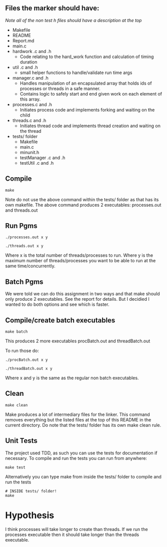 ## Files the marker should have:

*Note all of the non test h files should have a description at the top*

* Makefile
* README
* Report.md
* main.c
* hardwork .c and .h
	* Code relating to the hard\_work function and calculation of timing duration
* util .c and .h
	* small helper functions to handle/validate run time args
* manager.c and .h
	* Handles manipulation of an encapsulated array that holds ids of processes or threads in a safe manner.
	* Contains logic to safely start and end given work on each element of this array.
* processes.c and .h
	* Initiates process code and implements forking and waiting on the child
* threads.c and .h
	* Initiates thread code and implements thread creation and waiting on the thread
* tests/ folder
	* Makefile
	* main.c
	* minunit.h
	* testManager .c and .h
	* testUtil .c and .h

## Compile

```
make
```

Note do not use the above command within the tests/ folder as that has its own makefile.
The above command produces 2 executables: processes.out and threads.out


## Run Pgms

```
./processes.out x y

./threads.out x y
```

Where x is the total number of threads/processes to run.
Where y is the maximum number of threads/processes you want to be able to run at the same time/concurrently.

## Batch Pgms

We were told we can do this assignment in two ways and that make should only produce 2 executables. See the report for details. But I decidied I wanted to do both options and see which is faster. 

## Compile/create batch executables

```
make batch
```
This produces 2 more executables procBatch.out and threadBatch.out

To run those do:

```
./procBatch.out x y

./threadBatch.out x y
```

Where x and y is the same as the regular non batch executables.

## Clean

```
make clean
```

Make produces a lot of intermediary files for the linker.
This command removes everything but the listed files at the top of this README in the current directory.
Do note that the tests/ folder has its own make clean rule.


## Unit Tests

The project used TDD, as such you can use the tests for documentation if necessary.
To compile and run the tests you can run from anywhere:
```
make test
```

Alternatively you can type make from inside the tests/ folder to compile and run the tests
```
# INSIDE tests/ folder!
make
```

# Hypothesis

I think processes will take longer to create than threads.
If we run the processes executable then it should take longer than the threads executable.
